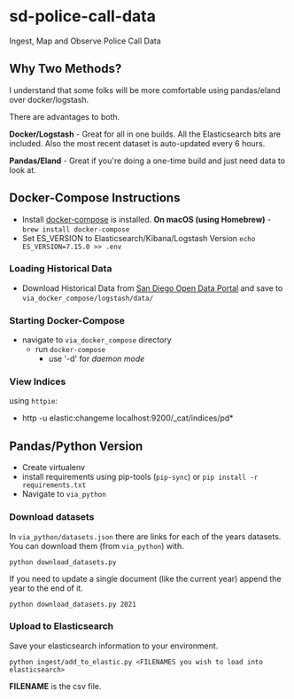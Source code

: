 # sd-police-call-data

Ingest, Map and Observe Police Call Data

## Why Two Methods?

I understand that some folks will be more comfortable using pandas/eland over docker/logstash.

There are advantages to both.

**Docker/Logstash** - Great for all in one builds. All the Elasticsearch bits are included. Also the most recent dataset is auto-updated every 6 hours.

**Pandas/Eland** - Great if you're doing a one-time build and just need data to look at.

## Docker-Compose Instructions

- Install [docker-compose](https://docs.docker.com/compose/ "Overview of Docker Compose - Docker Documentation") is installed.
  **On macOS (using Homebrew)** - `brew install docker-compose`
- Set ES_VERSION to Elasticsearch/Kibana/Logstash Version
  `echo ES_VERSION=7.15.0 >> .env`

### Loading Historical Data

- Download Historical Data from [San Diego Open Data Portal](https://data.sandiego.gov/datasets/police-calls-for-service/) and save to `via_docker_compose/logstash/data/`

### Starting Docker-Compose

- navigate to `via_docker_compose` directory
  - run `docker-compose`
    - use '-d' for _daemon mode_

### View Indices

using `httpie`:

- http -u elastic:changeme localhost:9200/\_cat/indices/pd\*

## Pandas/Python Version

- Create virtualenv
- install requirements using pip-tools (`pip-sync`) or `pip install -r requirements.txt`
- Navigate to `via_python`

### Download datasets

In `via_python/datasets.json` there are links for each of the years datasets. You can download them (from `via_python`) with.

`python download_datasets.py`

If you need to update a single document (like the current year) append the year to the end of it.

`python download_datasets.py 2021`

### Upload to Elasticsearch

Save your elasticsearch information to your environment.

`python ingest/add_to_elastic.py <FILENAMES you wish to load into elasticsearch>`

**FILENAME** is the csv file.
